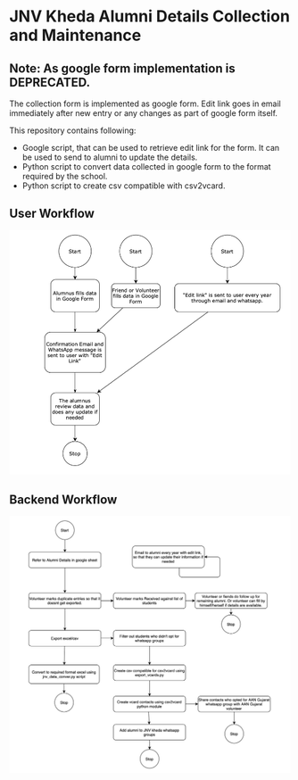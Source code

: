 # JNV Kheda Alumni Details Collection and Maintenance


Note: As google form implementation is DEPRECATED.
-

The collection form is implemented as google form. Edit link goes in email immediately after new entry or any changes as part of google form itself. 

This repository contains following:

- Google script, that can be used to retrieve edit link for the form. It can be used to send to alumni to update the details.
- Python script to convert data collected in google form to the format required by the school.
- Python script to create csv compatible with csv2vcard.

## User Workflow
![Workflow](/deprecated/user-workflow.png)

## Backend Workflow
![Workflow](/deprecated/workflow.png)
